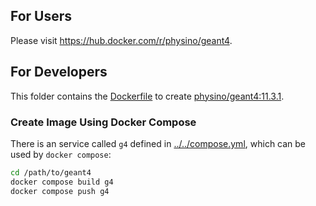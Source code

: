 ## For Users

Please visit <https://hub.docker.com/r/physino/geant4>.

## For Developers

This folder contains the [Dockerfile](Dockerfile) to create [physino/geant4:11.3.1](https://hub.docker.com/r/physino/geant4/tags).

### Create Image Using Docker Compose

There is an service called `g4` defined in [../../compose.yml][], which can be used by `docker compose`:

```sh
cd /path/to/geant4
docker compose build g4
docker compose push g4
```

[../../compose.yml]: https://github.com/jintonic/geant4/blob/main/compose.yml

